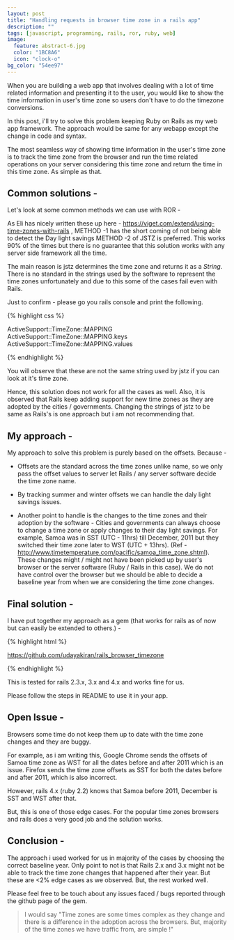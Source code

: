 ```yaml
---
layout: post
title: "Handling requests in browser time zone in a rails app"
description: ""
tags: [javascript, programming, rails, ror, ruby, web]
image:
  feature: abstract-6.jpg
  color: "1BC8A6"
  icon: "clock-o"
bg_color: "54ee97"
---
```

When you are building a web app that involves dealing with a lot of time related information and presenting it to the user, you would like to show the time information in user's time zone so users don't have to do the timezone conversions.

In this post, i'll try to solve this problem keeping Ruby on Rails as my web app framework. The approach would be same for any webapp except the change in code and syntax.

The most seamless way of showing time information in the user's time zone is to track the time zone from the browser and run the time related operations on your server considering this time zone and return the time in this time zone. As simple as that.

## Common solutions -

Let's look at some common methods we can use with ROR -

As Eli has nicely written these up here - <https://viget.com/extend/using-time-zones-with-rails> , METHOD -1 has the short coming of not being able to detect the Day light savings METHOD -2 of JSTZ is preferred. This works 90% of the times but there is no guarantee that this solution works with any server side framework all the time.

The main reason is jstz determines the time zone and returns it as a *String*. There is no standard in the strings used by the software to represent the time zones unfortunately and due to this some of the cases fail even with Rails.

Just to confirm - please go you rails console and print the following.

{% highlight css %}

ActiveSupport::TimeZone::MAPPING
ActiveSupport::TimeZone::MAPPING.keys
ActiveSupport::TimeZone::MAPPING.values

{% endhighlight %}

You will observe that these are not the same string used by jstz if you can look at it's time zone.

Hence, this solution does not work for all the cases as well. Also, it is observed that Rails keep adding support for new time zones as they are adopted by the cities / governments. Changing the strings of jstz to be same as Rails's is one approach but i am not recommending that.

## My approach -


My approach to solve this problem is purely based on the offsets. Because -

* Offsets are the standard across the time zones unlike name, so we only pass the offset values to server let Rails / any server software decide the time zone name.

 * By tracking summer and winter offsets we can handle the daly light savings issues.

 * Another point to handle is the changes to the time zones and their adoption by the software -
Cities and governments can always choose to change a time zone or apply changes to their day light savings.  For example, Samoa was in SST (UTC - 11hrs) till December, 2011 but they switched their time zone later to WST (UTC + 13hrs).
(Ref - <http://www.timetemperature.com/pacific/samoa_time_zone.shtml>).  These changes might / might not have been picked up by user's browser or the server software (Ruby / Rails in this case). We do not have control over the browser but we should be able to decide a baseline year from when we are considering the time zone changes.


## Final solution -

I have put together my approach as a gem (that works for rails as of now but can easily be extended to others.) -

{% highlight html %}

https://github.com/udayakiran/rails_browser_timezone

{% endhighlight %}

This is tested for rails 2.3.x, 3.x and 4.x and works fine for us.

Please follow the steps in README to use it in your app.

## Open Issue -


 Browsers some time do not keep them up to date with the time zone changes and they are buggy.

For example, as i am writing this, Google Chrome sends the offsets of Samoa time zone as WST for all the dates before and after 2011 which is an issue. Firefox sends the time zone offsets as SST for both the dates before and after 2011, which is also incorrect.

However, rails 4.x (ruby 2.2) knows that Samoa before 2011, December is SST and  WST after that.

But, this is one of those edge cases. For the popular time zones browsers and rails does a very good job and the solution works.

## Conclusion -

The approach i used worked for us in majority of the cases by choosing the correct baseline year. Only point to not is that Rails 2.x and 3.x might not be able to track the time zone changes that happened after their year. But these are <2% edge cases as we observed. But, the rest worked well.

Please feel free to be touch about any issues faced / bugs reported through the github page of the gem.

> I would say "Time zones are some times complex as they change and there is a difference in the adoption across the browsers. But, majority of the time zones we have traffic from, are simple !"
